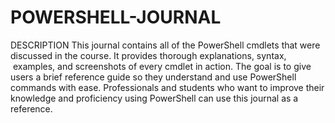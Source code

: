 # POWERSHELL-JOURNAL
DESCRIPTION
This journal contains all of the PowerShell cmdlets that were discussed in the course. It provides thorough explanations, syntax,  examples, and screenshots of every cmdlet in action. The goal is to give users a brief reference guide so they understand and use PowerShell commands with ease. Professionals and students who want to improve their knowledge and proficiency using PowerShell can use this journal as a reference.








